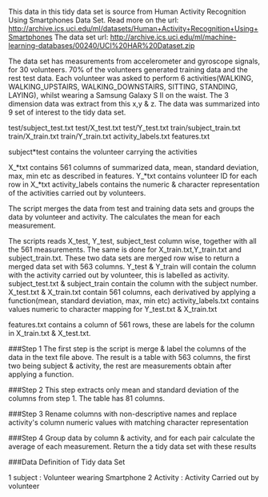 This data in this tidy data set is source from Human Activity Recognition Using Smartphones Data Set.
Read more on the url: http://archive.ics.uci.edu/ml/datasets/Human+Activity+Recognition+Using+Smartphones
The data set url: http://archive.ics.uci.edu/ml/machine-learning-databases/00240/UCI%20HAR%20Dataset.zip

The data set has measurements from accelerometer and gyroscope signals, for 30 volunteers. 70% of the volunteers generated training data
and the rest test data. Each volunteer was asked to perform 6 activities(WALKING, WALKING_UPSTAIRS, WALKING_DOWNSTAIRS, SITTING, STANDING, LAYING), whilst
wearing a Samsung Galaxy S II on the waist. The 3 dimension data was extract from this x,y & z. The data was summarized into 9 set of interest to the tidy data set.

test/subject_test.txt
test/X_test.txt
test/Y_test.txt
train/subject_train.txt
train/X_train.txt
train/Y_train.txt
activity_labels.txt
features.txt

subject*test contains the volunteer carrying the activities

X_*txt contains 561 columns of summarized data, mean, standard deviation, max, min etc as described in features.
Y_*txt contains volunteer ID for each row in X_*txt
activity_labels contains the numeric & character representation of the activities carried out by volunteers.

The script merges the data from test and training data sets and groups the data by volunteer and activity. The calculates the mean
for each measurement.

The scripts reads X_test, Y_test, subject_test column wise, together with all the 561 measurements. The same is done for 
X_train.txt,Y_train.txt and subject_train.txt. These two data sets are merged row wise to return a merged data set with 563
columns. Y_test & Y_train will contain the column with the activity carried out by volunteer, this is labelled as activity.
subject_test.txt & subject_train contain the column with the subject number.
X_test.txt & X_train.txt contain 561 columns, each derivatived by applying a function(mean, standard deviation, max, min etc)
activity_labels.txt contains values numeric to character mapping for Y_test.txt & X_train.txt

features.txt contains a column of 561 rows, these are labels for the column in X_train.txt & X_test.txt.

###Step 1
The first step is the script is merge & label the columns of the data in the text file above. The result is a table with 563 columns, the first two 
being subject & activity, the rest are measurements obtain after applying a function.

###Step 2 
This step extracts only mean and standard deviation of the columns from step 1. The table has 81 columns.

###Step 3
Rename columns with non-descriptive names and replace activity's column numeric values with matching character representation

###Step 4
Group data by column & activity, and for each pair calculate the average of each measurement. Return the a tidy data set with these results

###Data Definition of Tidy data Set

1	subject : Volunteer wearing Smartphone
2	Activity : Activity Carried out by volunteer
